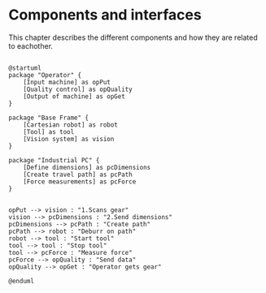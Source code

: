# Components and interfaces

This chapter describes the different components and how they are related to eachother.

```plantuml

@startuml
package "Operator" {
    [Input machine] as opPut
    [Quality control] as opQuality
    [Output of machine] as opGet
}

package "Base Frame" {
    [Cartesian robot] as robot
    [Tool] as tool
    [Vision system] as vision
}

package "Industrial PC" {
    [Define dimensions] as pcDimensions
    [Create travel path] as pcPath
    [Force measurements] as pcForce
}


opPut --> vision : "1.Scans gear"
vision --> pcDimensions : "2.Send dimensions"
pcDimensions --> pcPath : "Create path"
pcPath --> robot : "Deburr on path"
robot --> tool : "Start tool"
tool --> tool : "Stop tool"
tool --> pcForce : "Measure force"
pcForce --> opQuality : "Send data"
opQuality --> opGet : "Operator gets gear"

@enduml



